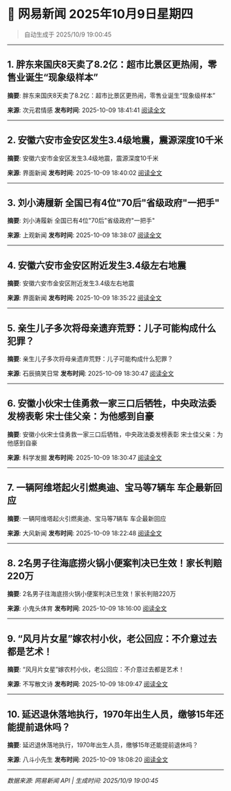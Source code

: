 # 📰 网易新闻 2025年10月9日星期四

> 自动生成于 2025/10/9 19:00:45

---

## 1. 胖东来国庆8天卖了8.2亿：超市比景区更热闹，零售业诞生“现象级样本”

**摘要**: 胖东来国庆8天卖了8.2亿：超市比景区更热闹，零售业诞生“现象级样本”

**来源**: 次元君情感
**发布时间**: 2025-10-09 18:41:41
[阅读全文](https://m.163.com/news/article/KBETC9UG055616Z2.html)

---

## 2. 安徽六安市金安区发生3.4级地震，震源深度10千米

**摘要**: 安徽六安市金安区发生3.4级地震，震源深度10千米

**来源**: 界面新闻
**发布时间**: 2025-10-09 18:40:02
[阅读全文](https://m.163.com/news/article/KBET98VC0534A4SC.html)

---

## 3. 刘小涛履新 全国已有4位"70后"省级政府"一把手"

**摘要**: 刘小涛履新 全国已有4位"70后"省级政府"一把手"

**来源**: 上观新闻
**发布时间**: 2025-10-09 18:38:07
[阅读全文](https://m.163.com/news/article/KBEPO5BK055040N3.html)

---

## 4. 安徽六安市金安区附近发生3.4级左右地震

**摘要**: 安徽六安市金安区附近发生3.4级左右地震

**来源**: 界面新闻
**发布时间**: 2025-10-09 18:35:22
[阅读全文](https://m.163.com/news/article/KBET0MRQ0534A4SC.html)

---

## 5. 亲生儿子多次将母亲遗弃荒野：儿子可能构成什么犯罪？

**摘要**: 亲生儿子多次将母亲遗弃荒野：儿子可能构成什么犯罪？

**来源**: 石辰搞笑日常
**发布时间**: 2025-10-09 18:30:47
[阅读全文](https://m.163.com/news/article/KBESOB7U0553TDXU.html)

---

## 6. 安徽小伙宋士佳勇救一家三口后牺牲，中央政法委发榜表彰 宋士佳父亲：为他感到自豪

**摘要**: 安徽小伙宋士佳勇救一家三口后牺牲，中央政法委发榜表彰 宋士佳父亲：为他感到自豪

**来源**: 科学发掘
**发布时间**: 2025-10-09 18:30:47
[阅读全文](https://m.163.com/news/article/KBESOB3P0552F71X.html)

---

## 7. 一辆阿维塔起火引燃奥迪、宝马等7辆车 车企最新回应

**摘要**: 一辆阿维塔起火引燃奥迪、宝马等7辆车 车企最新回应

**来源**: 大风新闻
**发布时间**: 2025-10-09 18:22:48
[阅读全文](https://m.163.com/news/article/KBEM4K7305561G0D.html)

---

## 8. 2名男子往海底捞火锅小便案判决已生效！家长判赔220万

**摘要**: 2名男子往海底捞火锅小便案判决已生效！家长判赔220万

**来源**: 小鬼头体育
**发布时间**: 2025-10-09 18:16:00
[阅读全文](https://m.163.com/news/article/KBERT8OR055616YU.html)

---

## 9. “风月片女星”嫁农村小伙，老公回应：不介意过去都是艺术！

**摘要**: “风月片女星”嫁农村小伙，老公回应：不介意过去都是艺术！

**来源**: 不写散文诗
**发布时间**: 2025-10-09 18:09:47
[阅读全文](https://m.163.com/news/article/KBERHRP605566X2U.html)

---

## 10. 延迟退休落地执行，1970年出生人员，缴够15年还能提前退休吗？

**摘要**: 延迟退休落地执行，1970年出生人员，缴够15年还能提前退休吗？

**来源**: 八斗小先生
**发布时间**: 2025-10-09 18:08:20
[阅读全文](https://m.163.com/news/article/KBERF6C005568PH6.html)

---

*数据来源: 网易新闻 API | 生成时间: 2025/10/9 19:00:45*